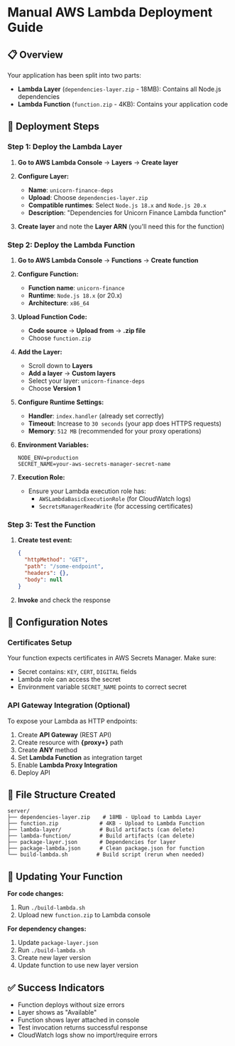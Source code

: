# Manual AWS Lambda Deployment Guide

## 📋 Overview

Your application has been split into two parts:

- **Lambda Layer** (`dependencies-layer.zip` - 18MB): Contains all Node.js dependencies
- **Lambda Function** (`function.zip` - 4KB): Contains your application code

## 🎯 Deployment Steps

### Step 1: Deploy the Lambda Layer

1. **Go to AWS Lambda Console** → **Layers** → **Create layer**

2. **Configure Layer:**

   - **Name**: `unicorn-finance-deps`
   - **Upload**: Choose `dependencies-layer.zip`
   - **Compatible runtimes**: Select `Node.js 18.x` and `Node.js 20.x`
   - **Description**: "Dependencies for Unicorn Finance Lambda function"

3. **Create layer** and note the **Layer ARN** (you'll need this for the function)

### Step 2: Deploy the Lambda Function

1. **Go to AWS Lambda Console** → **Functions** → **Create function**

2. **Configure Function:**

   - **Function name**: `unicorn-finance`
   - **Runtime**: `Node.js 18.x` (or 20.x)
   - **Architecture**: `x86_64`

3. **Upload Function Code:**

   - **Code source** → **Upload from** → **.zip file**
   - Choose `function.zip`

4. **Add the Layer:**

   - Scroll down to **Layers**
   - **Add a layer** → **Custom layers**
   - Select your layer: `unicorn-finance-deps`
   - Choose **Version 1**

5. **Configure Runtime Settings:**

   - **Handler**: `index.handler` (already set correctly)
   - **Timeout**: Increase to `30 seconds` (your app does HTTPS requests)
   - **Memory**: `512 MB` (recommended for your proxy operations)

6. **Environment Variables:**

   ```
   NODE_ENV=production
   SECRET_NAME=your-aws-secrets-manager-secret-name
   ```

7. **Execution Role:**
   - Ensure your Lambda execution role has:
     - `AWSLambdaBasicExecutionRole` (for CloudWatch logs)
     - `SecretsManagerReadWrite` (for accessing certificates)

### Step 3: Test the Function

1. **Create test event:**

   ```json
   {
     "httpMethod": "GET",
     "path": "/some-endpoint",
     "headers": {},
     "body": null
   }
   ```

2. **Invoke** and check the response

## 🔧 Configuration Notes

### Certificates Setup

Your function expects certificates in AWS Secrets Manager. Make sure:

- Secret contains: `KEY`, `CERT`, `DIGITAL` fields
- Lambda role can access the secret
- Environment variable `SECRET_NAME` points to correct secret

### API Gateway Integration (Optional)

To expose your Lambda as HTTP endpoints:

1. Create **API Gateway** (REST API)
2. Create resource with **{proxy+}** path
3. Create **ANY** method
4. Set **Lambda Function** as integration target
5. Enable **Lambda Proxy Integration**
6. Deploy API

## 📁 File Structure Created

```
server/
├── dependencies-layer.zip    # 18MB - Upload to Lambda Layer
├── function.zip             # 4KB - Upload to Lambda Function
├── lambda-layer/            # Build artifacts (can delete)
├── lambda-function/         # Build artifacts (can delete)
├── package-layer.json       # Dependencies for layer
├── package-lambda.json      # Clean package.json for function
└── build-lambda.sh         # Build script (rerun when needed)
```

## 🔄 Updating Your Function

**For code changes:**

1. Run `./build-lambda.sh`
2. Upload new `function.zip` to Lambda console

**For dependency changes:**

1. Update `package-layer.json`
2. Run `./build-lambda.sh`
3. Create new layer version
4. Update function to use new layer version

## ✅ Success Indicators

- Function deploys without size errors
- Layer shows as "Available"
- Function shows layer attached in console
- Test invocation returns successful response
- CloudWatch logs show no import/require errors

